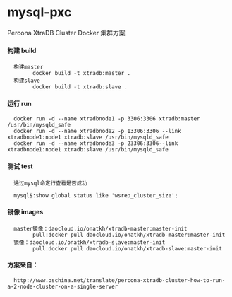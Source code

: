 # mysql-pxc
Percona XtraDB Cluster Docker 集群方案

#### 构建 build
      构建master
            docker build -t xtradb:master .
      构建slave
            docker build -t xtradb:slave .
#### 运行 run
      docker run -d --name xtradbnode1 -p 3306:3306 xtradb:master /usr/bin/mysqld_safe
      docker run -d --name xtradbnode2 -p 13306:3306 --link xtradbnode1:node1 xtradb:slave /usr/bin/mysqld_safe
      docker run -d --name xtradbnode3 -p 23306:3306--link xtradbnode1:node1 xtradb:slave /usr/bin/mysqld_safe
#### 测试 test
      通过mysql命定行查看是否成功
      
      mysql$:show global status like 'wsrep_cluster_size';
#### 镜像 images
      master镜像：daocloud.io/onatkh/xtradb-master:master-init
            pull:docker pull daocloud.io/onatkh/xtradb-master:master-init
      镜像：daocloud.io/onatkh/xtradb-slave:master-init
            pull:docker pull daocloud.io/onatkh/xtradb-slave:master-init
      
####  方案来自：
      http://www.oschina.net/translate/percona-xtradb-cluster-how-to-run-a-2-node-cluster-on-a-single-server
